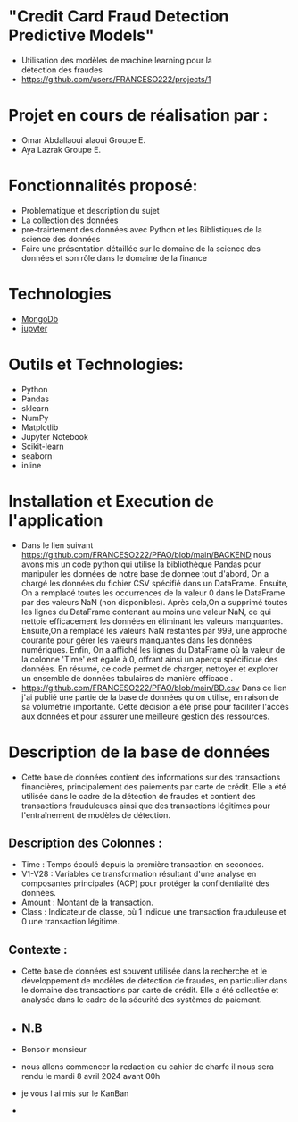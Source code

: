 # "Credit Card Fraud Detection Predictive Models" 
- Utilisation des modèles de machine learning pour la détection des fraudes
- https://github.com/users/FRANCESO222/projects/1


# Projet en cours de réalisation par :
- Omar Abdallaoui alaoui Groupe E.
- Aya Lazrak Groupe E.

# Fonctionnalités proposé:
- Problematique et description du sujet
- La collection des données
- pre-trairtement des données avec Python et les Biblistiques de la science des données
- Faire une présentation détaillée sur le domaine de la science des données et son rôle dans le domaine de la finance


# Technologies
- [MongoDb](https://www.mongodb.com/)
- [jupyter](https://jupyter.org/install)
  

# Outils et  Technologies:
- Python
- Pandas
- sklearn
- NumPy
- Matplotlib
- Jupyter Notebook
- Scikit-learn
- seaborn
- inline 

# Installation et Execution de l'application 
- Dans le lien suivant https://github.com/FRANCESO222/PFAO/blob/main/BACKEND  nous avons mis un code python qui utilise la bibliothèque Pandas pour manipuler les données de notre base de donnee tout d'abord, On a chargé les données du fichier CSV spécifié dans un DataFrame. Ensuite, On a remplacé toutes les occurrences de la valeur 0 dans le DataFrame par des valeurs NaN (non disponibles). Après cela,On a  supprimé toutes les lignes du DataFrame contenant au moins une valeur NaN, ce qui nettoie efficacement les données en éliminant les valeurs manquantes. Ensuite,On a  remplacé les valeurs NaN restantes par 999, une approche courante pour gérer les valeurs manquantes dans les données numériques. Enfin, On a  affiché les lignes du DataFrame où la valeur de la colonne 'Time' est égale à 0, offrant ainsi un aperçu spécifique des données. En résumé, ce code permet de charger, nettoyer et explorer un ensemble de données tabulaires de manière efficace .
- https://github.com/FRANCESO222/PFAO/blob/main/BD.csv Dans ce lien j'ai publié une partie de la base de données qu'on utilise, en raison de sa volumétrie importante. Cette décision a été prise pour faciliter l'accès aux données et pour assurer une meilleure gestion des ressources.
# Description de la base de données
- Cette base de données contient des informations sur des transactions financières, principalement des paiements par carte de crédit. Elle a été utilisée dans le cadre de la détection de fraudes et contient des transactions frauduleuses ainsi que des transactions légitimes pour l'entraînement de modèles de détection.
## Description des Colonnes :
- Time : Temps écoulé depuis la première transaction en secondes.
- V1-V28 : Variables de transformation résultant d'une analyse en composantes principales (ACP) pour protéger la confidentialité des données.
- Amount : Montant de la transaction.
- Class : Indicateur de classe, où 1 indique une transaction frauduleuse et 0 une transaction légitime.
## Contexte :
- Cette base de données est souvent utilisée dans la recherche et le développement de modèles de détection de fraudes, en particulier dans le domaine des transactions par carte de crédit. Elle a été collectée et analysée dans le cadre de la sécurité des systèmes de paiement.

- ## N.B
- Bonsoir  monsieur
- nous allons commencer la redaction du cahier de charfe il nous sera rendu le mardi 8 avril 2024 avant 00h
- je vous l ai mis sur le KanBan 
- 

